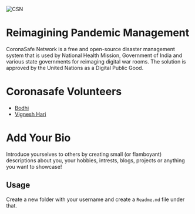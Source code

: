 ![CSN](https://github.com/coronasafe/.github/raw/045948e1198fda5fbbb4e2f9d4ed9b5401fd87f0/profile/assets/war_room.png)

# Reimagining Pandemic Management

CoronaSafe Network is a free and open-source disaster management system that is used by National Health Mission, Government of India and various state governments for reimaging digital war rooms. The solution is approved by the United Nations as a Digital Public Good.

# Coronasafe Volunteers

- [Bodhi](/bodhish)
- [Vignesh Hari](/vigneshhari)

# Add Your Bio

Introduce yourselves to others by creating small (or flamboyant) descriptions about you, your hobbies, intrests, blogs, projects or anything you want to showcase!

## Usage

Create a new folder with your username and create a `Readme.md` file under that.
